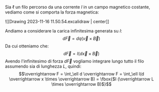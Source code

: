 Sia $\ell$ un filo percorso da una corrente $I$ in un campo magnetico costante, vediamo come si comporta la forza magnetica: 

![[Drawing 2023-11-16 11.50.54.excalidraw | center]]

Andiamo a considerare la carica infinitesima generata su $I$: $$d\overrightarrow F = dq (\overrightarrow v \times \overrightarrow B)$$
Da cui otteniamo che: $$d \overrightarrow F = I(d \overrightarrow x \times \overrightarrow B)$$
Avendo l'infinitesimo di forza $d \overrightarrow F$ vogliamo integrare lungo tutto il filo assumendo sia di lunghezza $L$, quindi: $$\overrightarrow F = \int_\ell d \overrightarrow F = \int_\ell I(d \overrightarrow x \times \overrightarrow B) = \fbox{$I (\overrightarrow L \times \overrightarrow B)$}$$